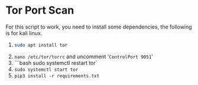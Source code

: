 # Tor Port Scan

For this script to work, you need to install some dependencies, the following is for kali linux.
  1. ```bash
     sudo apt install tor
     ```
  4. `nano /etc/tor/torrc` and uncomment '`ControlPort 9051`'
  6. ```bash sudo systemctl restart tor`
  7. `sudo systemctl start tor`
  8. `pip3 install -r requirements.txt`
